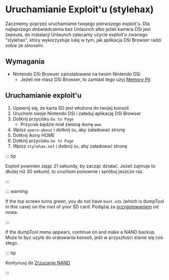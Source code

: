 # Uruchamianie Exploit'u (stylehax)

Zaczniemy poprzeż uruchamianie twojego pierwszego exploit'u. Dla najlepszego doświadczenia bez Unlaunch albo jeżeli kamera DSi jest zepsuta, do instalacji Unlaunch zalecamy użycie exploit'u zwanego "stylehax", który wykorzystuje lukę w tym, jak aplikacja DSi Browser radzi sobie ze stronami.

## Wymagania

- Nintendo DSi Browser zainstalowane na twoim Nintendo DSi
  - Jeżeli nie masz DSi Browser, to zamiast tego użyj [Memory Pit](launching-the-exploit.html)

## Uruchamianie exploit'u

1. Upewnij się, że karta SD jest włożona do twojej konsoli
2. Uruchom swoje Nintendo DSi i załaduj aplikację DSi Browser
3. Dotknij przycisku `Go to Page`
   - Przycisk będzie miał zieloną ikonę `www`
4. Wpisz `opera:about` i dotknij `Go`, aby załadować stronę
5. Dotknij ikony HOME
6. Dotknij przycisku `Go to Page`
7. Wpisz `stylehax.net` i dotknij `Go`, aby załadować stronę

::: tip

Exploit powinien zająć 21 sekundy, by zacząć działać. Jeżeli zajmuje to dłużej niż 30 sekund, to uruchom ponownie i spróbuj jeszcze raz.

:::

::: warning

If the top screen turns green, you do not have `boot.nds` (which is dumpTool in this case) on the root of your SD card. Podążaj za [przygotowaniem](get-started.html#section-i-prep-work) od nowa.

:::

If the dumpTool menu appears, continue on and make a NAND backup. Może to być użyte do uratowania konsoli, jeśli w przyszłości stanie się coś złego.

::: tip

Kontynuuj do [Zrzucanie NAND](dumping-nand.html)

:::
